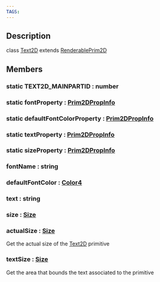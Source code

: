 ```yaml
---
TAGS:
---
```

## Description

class [Text2D](/classes/2.4/Text2D) extends [RenderablePrim2D](/classes/2.4/RenderablePrim2D)



## Members

### static TEXT2D_MAINPARTID : number



### static fontProperty : [Prim2DPropInfo](/classes/2.4/Prim2DPropInfo)



### static defaultFontColorProperty : [Prim2DPropInfo](/classes/2.4/Prim2DPropInfo)



### static textProperty : [Prim2DPropInfo](/classes/2.4/Prim2DPropInfo)



### static sizeProperty : [Prim2DPropInfo](/classes/2.4/Prim2DPropInfo)



### fontName : string



### defaultFontColor : [Color4](/classes/2.4/Color4)



### text : string



### size : [Size](/classes/2.4/Size)



### actualSize : [Size](/classes/2.4/Size)

Get the actual size of the [Text2D](/classes/2.4/Text2D) primitive

### textSize : [Size](/classes/2.4/Size)

Get the area that bounds the text associated to the primitive

